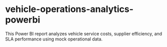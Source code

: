 # vehicle-operations-analytics-powerbi
This Power BI report analyzes vehicle service costs, supplier efficiency, and SLA performance using mock operational data.
